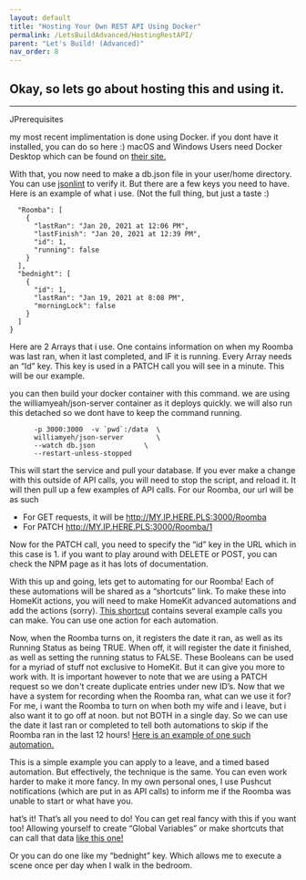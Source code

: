 ```yaml
---
layout: default
title: "Hosting Your Own REST API Using Docker"
permalink: /LetsBuildAdvanced/HostingRestAPI/
parent: "Let's Build! (Advanced)"
nav_order: 8
---
```

## Okay, so lets go about hosting this and using it.
---

JPrerequisites

my most recent implimentation is done using Docker. if you dont have it installed, you can do so here :) macOS and Windows Users need Docker Desktop which can be found on [their site.](https://docs.docker.com/engine/install/)

With that, you now need to make a db.json file in your user/home directory. You can use [jsonlint](https://jsonlint.com) to verify it. But there are a few keys you need to have. Here is an example of what i use. (Not the full thing, but just a taste :)

```{
  "Roomba": [
    {
      "lastRan": "Jan 20, 2021 at 12:06 PM",
      "lastFinish": "Jan 20, 2021 at 12:39 PM",
      "id": 1,
      "running": false
    }
  ],
  "bednight": [
    {
      "id": 1,
      "lastRan": "Jan 19, 2021 at 8:08 PM",
      "morningLock": false
    }
  ]
}
```

Here are 2 Arrays that i use. One contains information on when my Roomba was last ran, when it last completed, and IF it is running. Every Array needs an “Id” key. This key is used in a PATCH call you will see in a minute. This will be our example.

you can then build your docker container with this command. we are using the williamyeah/json-server container as it deploys quickly. we will also run this detached so we dont have to keep the command running.

```docker -d run  \
      -p 3000:3000  -v `pwd`:/data  \
      williamyeh/json-server        \
      --watch db.json            \
      --restart-unless-stopped
```

This will start the service and pull your database. If you ever make a change with this outside of API calls, you will need to stop the script, and reload it.
It will then pull up a few examples of API calls. For our Roomba, our url will be as such

- For GET requests, it will be http://MY.IP.HERE.PLS:3000/Roomba
- For PATCH http://MY.IP.HERE.PLS:3000/Roomba/1

Now for the PATCH call, you need to specify the “id” key in the URL which in this case is 1. if you want to play around with DELETE or POST, you can check the NPM page as it has lots of documentation.

With this up and going, lets get to automating for our Roomba! Each of these automations will be shared as a “shortcuts” link. To make these into HomeKit actions, you will need to make HomeKit advanced automations and add the actions (sorry). [This shortcut](https://www.icloud.com/shortcuts/66300ea4cae9441cb2b768cddc5e783c) contains several example calls you can make. You can use one action for each automation.

Now, when the Roomba turns on, it registers the date it ran, as well as its Running Status as being TRUE. When off, it will register the date it finished, as well as setting the running status to FALSE. These Booleans can be used for a myriad of stuff not exclusive to HomeKit. But it can give you more to work with. It is important however to note that we are using a PATCH request so we don't create duplicate entries under new ID’s.
Now that we have a system for recording when the Roomba ran, what can we use it for? For me, i want the Roomba to turn on when both my wife and i leave, but i also want it to go off at noon. but not BOTH in a single day. So we can use the date it last ran or completed to tell both automations to skip if the Roomba ran in the last 12 hours! [Here is an example of one such automation.](https://www.icloud.com/shortcuts/ca55b0652bf84073a5eed0d1c1bc1998)

This is a simple example you can apply to a leave, and a timed based automation. But effectively, the technique is the same. You can even work harder to make it more fancy. In my own personal ones, I use Pushcut notifications (which are put in as API calls) to inform me if the Roomba was unable to start or what have you.

hat’s it! That’s all you need to do! You can get real fancy with this if you want too! Allowing yourself to create “Global Variables” or make shortcuts that can call that data [like this one!](https://www.icloud.com/shortcuts/fca4f5d419494df7bf41bf476ba43349)

Or you can do one like my “bednight” key. Which allows me to execute a scene once per day when I walk in the bedroom.
